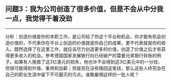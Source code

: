 ## 问题3：我为公司创造了很多价值，但是不会从中分我一点，我觉得干着没劲

---

分析：创造价值是你的本职工作，是公司给了你这个平台和机会，你才能有机会创造价值的，不代表你在平台上创造的价值就是你自己的成果，更不代表就是你的收入。既然选择了在这里工作，就应该尽力创造更多的价值，创造了价值之后才有获得更多收入的机会。参考德国国家发展银行向已经破产的雷曼兄弟银行转账的例子。如果有人挽救了这3亿美元的损失，他也许不会得到这3亿美元中的一分钱，但很可能得到升值、重用和加薪；但是现在没有挽回这笔钱，那么这些人终究会在自己的职业生涯中留下不可磨灭的污点。谁敢雇佣这样的一批人呢？

